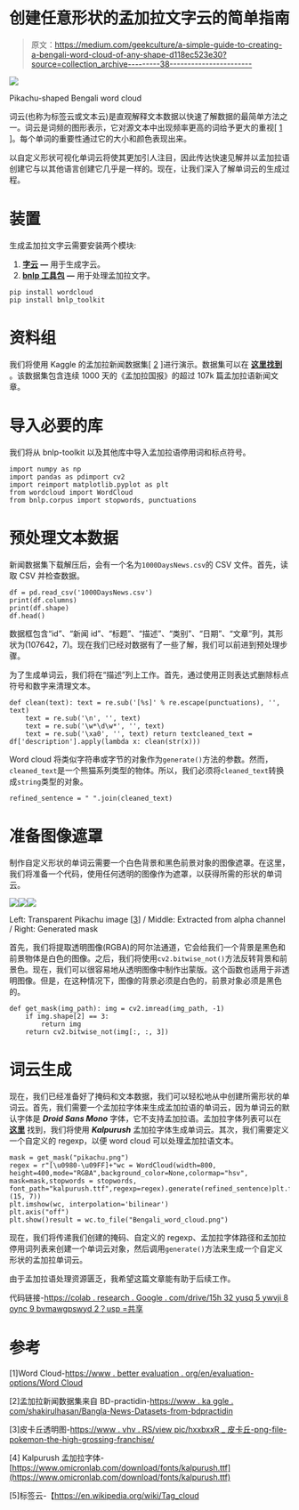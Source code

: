 # 创建任意形状的孟加拉文字云的简单指南

> 原文：<https://medium.com/geekculture/a-simple-guide-to-creating-a-bengali-word-cloud-of-any-shape-d118ec523e30?source=collection_archive---------38----------------------->

![](img/8d0da7a01e417c617e7b2cb16f2a405e.png)

Pikachu-shaped Bengali word cloud

词云(也称为标签云或文本云)是直观解释文本数据以快速了解数据的最简单方法之一。词云是词频的图形表示，它对源文本中出现频率更高的词给予更大的重视[ [1](https://www.betterevaluation.org/en/evaluation-options/wordcloud) ]。每个单词的重要性通过它的大小和颜色表现出来。

以自定义形状可视化单词云将使其更加引人注目，因此传达快速见解并以孟加拉语创建它与以其他语言创建它几乎是一样的。现在，让我们深入了解单词云的生成过程。

# 装置

生成孟加拉文字云需要安装两个模块:

1.  [**字云**](https://amueller.github.io/word_cloud/) **—** 用于生成字云。
2.  [**bnlp 工具包**](https://bnlp.readthedocs.io/en/latest/) **—** 用于处理孟加拉文字。

```
pip install wordcloud
pip install bnlp_toolkit
```

# 资料组

我们将使用 Kaggle 的孟加拉新闻数据集[ [2](https://www.kaggle.com/shakirulhasan/bangla-news-datasets-from-bdpratidin) ]进行演示。数据集可以在 [**这里找到**](https://www.kaggle.com/shakirulhasan/bangla-news-datasets-from-bdpratidin) 。该数据集包含连续 1000 天的《孟加拉国报》的超过 107k 篇孟加拉语新闻文章。

# 导入必要的库

我们将从 bnlp-toolkit 以及其他库中导入孟加拉语停用词和标点符号。

```
import numpy as np
import pandas as pdimport cv2
import reimport matplotlib.pyplot as plt
from wordcloud import WordCloud
from bnlp.corpus import stopwords, punctuations
```

# 预处理文本数据

新闻数据集下载解压后，会有一个名为`1000DaysNews.csv`的 CSV 文件。首先，读取 CSV 并检查数据。

```
df = pd.read_csv('1000DaysNews.csv')
print(df.columns)
print(df.shape)
df.head()
```

数据框包含“id”、“新闻 id”、“标题”、“描述”、“类别”、“日期”、“文章”列，其形状为(107642，7)。现在我们已经对数据有了一些了解，我们可以前进到预处理步骤。

为了生成单词云，我们将在“描述”列上工作。首先，通过使用正则表达式删除标点符号和数字来清理文本。

```
def clean(text): text = re.sub('[%s]' % re.escape(punctuations), '', text)
    text = re.sub('\n', '', text)
    text = re.sub('\w*\d\w*', '', text)
    text = re.sub('\xa0', '', text) return textcleaned_text = df['description'].apply(lambda x: clean(str(x)))
```

Word cloud 将类似字符串或字节的对象作为`generate()`方法的参数。然而，`cleaned_text`是一个熊猫系列类型的物体。所以，我们必须将`cleaned_text`转换成`string`类型的对象。

```
refined_sentence = " ".join(cleaned_text)
```

# 准备图像遮罩

制作自定义形状的单词云需要一个白色背景和黑色前景对象的图像遮罩。在这里，我们将准备一个代码，使用任何透明的图像作为遮罩，以获得所需的形状的单词云。

![](img/dbebda9059a43e176f316b25f1f9dee6.png)![](img/0faf86829ead72a62734f2c1f64c0318.png)![](img/d9a792edaf13f7f46f5388f11a622664.png)

Left: Transparent Pikachu image [[3](https://www.vhv.rs/viewpic/hxxbxxR_pikachu-png-file-pokemon-the-highest-grossing-franchise/)] / Middle: Extracted from alpha channel / Right: Generated mask

首先，我们将提取透明图像(RGBA)的阿尔法通道，它会给我们一个背景是黑色和前景物体是白色的图像。之后，我们将使用`cv2.bitwise_not()`方法反转背景和前景色。现在，我们可以很容易地从透明图像中制作出蒙版。这个函数也适用于非透明图像。但是，在这种情况下，图像的背景必须是白色的，前景对象必须是黑色的。

```
def get_mask(img_path): img = cv2.imread(img_path, -1)
    if img.shape[2] == 3:
        return img
    return cv2.bitwise_not(img[:, :, 3])
```

# 词云生成

现在，我们已经准备好了掩码和文本数据，我们可以轻松地从中创建所需形状的单词云。首先，我们需要一个孟加拉字体来生成孟加拉语的单词云，因为单词云的默认字体是 ***Droid Sans Mono*** 字体，它不支持孟加拉语。孟加拉字体列表可以在 [**这里**](https://www.omicronlab.com/bangla-fonts.html) 找到，我们将使用 ***Kalpurush*** 孟加拉字体生成单词云。其次，我们需要定义一个自定义的 regexp，以便 word cloud 可以处理孟加拉语文本。

```
mask = get_mask("pikachu.png")
regex = r"[\u0980-\u09FF]+"wc = WordCloud(width=800, height=400,mode="RGBA",background_color=None,colormap="hsv",       mask=mask,stopwords = stopwords,
font_path="kalpurush.ttf",regexp=regex).generate(refined_sentence)plt.figure(figsize=(15, 7))
plt.imshow(wc, interpolation='bilinear')
plt.axis("off")
plt.show()result = wc.to_file("Bengali_word_cloud.png")
```

现在，我们将传递我们创建的掩码、自定义的 regexp、孟加拉字体路径和孟加拉停用词列表来创建一个单词云对象，然后调用`generate()`方法来生成一个自定义形状的孟加拉单词云。

由于孟加拉语处理资源匮乏，我希望这篇文章能有助于后续工作。

代码链接-[https://colab . research . Google . com/drive/15h 32 yusq 5 ywvji 8 oync 9 bvmawgpswyd 2？usp =共享](https://colab.research.google.com/drive/15h32YuSQ5YwVji8OynC9BvMaWGpsWyD2?usp=sharing)

# 参考

[1]Word Cloud-[https://www . better evaluation . org/en/evaluation-options/Word Cloud](https://www.betterevaluation.org/en/evaluation-options/wordcloud)

[2]孟加拉新闻数据集来自 BD-practidin-[https://www . ka ggle . com/shakirulhasan/Bangla-News-Datasets-from-bdpractidin](https://www.kaggle.com/shakirulhasan/bangla-news-datasets-from-bdpratidin)

[3]皮卡丘透明图-[https://www . vhv . RS/view pic/hxxbxxR _ 皮卡丘-png-file-pokemon-the-high-grossing-franchise/](https://www.vhv.rs/viewpic/hxxbxxR_pikachu-png-file-pokemon-the-highest-grossing-franchise/)

[4] Kalpurush 孟加拉字体-[https://www.omicronlab.com/download/fonts/kalpurush.ttf](https://www.omicronlab.com/download/fonts/kalpurush.ttf)

[5]标签云-【https://en.wikipedia.org/wiki/Tag_cloud 